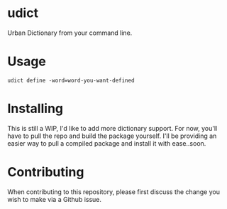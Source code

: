 # udict
Urban Dictionary from your command line.

# Usage
`udict define -word=word-you-want-defined`

# Installing

This is still a WIP, I'd like to add more dictionary support. For now, you'll have to pull the repo and build the package yourself.
I'll be providing an easier way to pull a compiled package and install it with ease..soon.

# Contributing

When contributing to this repository, please first discuss the change you wish to make via a Github issue.
